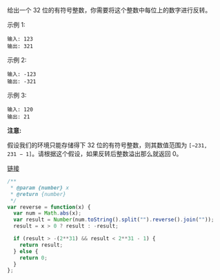 给出一个 32 位的有符号整数，你需要将这个整数中每位上的数字进行反转。

示例 1:
```
输入: 123
输出: 321
```
示例 2:
```
输入: -123
输出: -321
```
示例 3:
```
输入: 120
输出: 21
```

**注意:**

假设我们的环境只能存储得下 32 位的有符号整数，则其数值范围为 `[−231,  231 − 1]`。请根据这个假设，如果反转后整数溢出那么就返回 0。

[链接](https://leetcode-cn.com/problems/reverse-integer)

```js
/**
 * @param {number} x
 * @return {number}
 */
var reverse = function(x) {
  var num = Math.abs(x);
  var result = Number(num.toString().split("").reverse().join(""));
  result = x > 0 ? result : -result; 

  if (result > -(2**31) && result < 2**31 - 1) {
    return result;
  } else {
    return 0;
  }
};
```